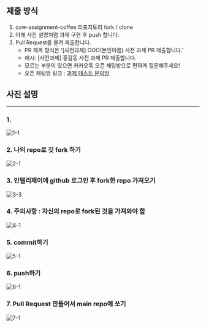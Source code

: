 ## 제출 방식

1. cow-assignment-coffee 리포지토리 fork / clone
2. 아래 사진 설명처럼 과제 구현 후 push 합니다.
3. Pull Request를 올려 제출합니다.
    * PR 제목 형식은 '[사전과제] OOO(본인이름) 사전 과제 PR 제출합니다.'
    * 예시: [사전과제] 홍길동 사전 과제 PR 제출합니다.
    * 모르는 부분이 있으면 카카오톡 오픈 채팅방으로 편하게 질문해주세요!
    * 오픈 채팅방 링크 : [과제 테스트 문의방](https://open.kakao.com/o/gdrjguKg)

## 사진 설명

---

### 1.

![1-1](https://github.com/user-attachments/assets/6c9978b6-482e-4f15-af74-11f48b4182c9)

### 2. 나의 repo로 깃 fork 하기

![2-1](https://github.com/user-attachments/assets/553c7026-6f3a-4739-95b7-c9036b336fdf)

### 3. 인텔리제이에 github 로그인 후 fork한 repo 가져오기

![3-3](https://github.com/user-attachments/assets/2c5b84ed-9b5f-4f67-a3ef-1dbbefa6676d)

### 4. 주의사항 : 자신의 repo로 fork된 것을 가져와야 함

![4-1](https://github.com/user-attachments/assets/d8bffdcd-40c2-4edd-97fc-63df74ce964b)

### 5. commit하기

![5-1](https://github.com/user-attachments/assets/c690c09d-9274-4717-93f9-90684cbc43f3)

### 6. push하기

![6-1](https://github.com/user-attachments/assets/dd2fc26f-e379-49b5-9f7b-f92f7b5692f8)

### 7. Pull Request 만들어서 main repo에 쏘기

![7-1](https://github.com/user-attachments/assets/c3683b67-281f-4218-a2dc-88c59f4272a9)